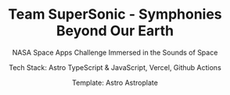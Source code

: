 <h1 align=center>Team SuperSonic - Symphonies Beyond Our Earth</h1>

<p align=center>NASA Space Apps Challenge Immersed in the Sounds of Space</p>

<p align=center>Tech Stack: Astro TypeScript & JavaScript, Vercel, Github Actions</p>
<p align=center>Template: Astro Astroplate</p>
